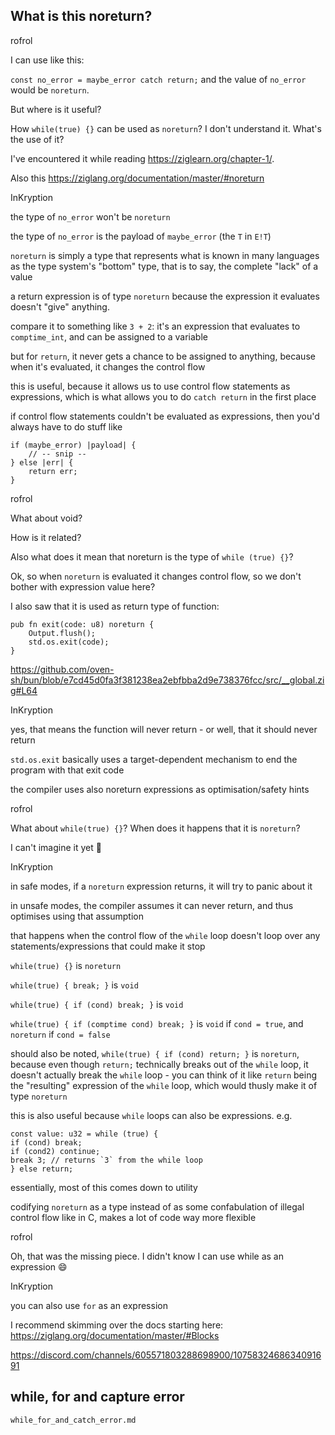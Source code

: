 ## What is this noreturn?

rofrol

I can use like this:

`const no_error = maybe_error catch return;` and the value of `no_error` would be `noreturn`.

But where is it useful?

How `while(true) {}` can be used as `noreturn`? I don't understand it. What's the use of it?

I've encountered it while reading https://ziglearn.org/chapter-1/.

Also this https://ziglang.org/documentation/master/#noreturn

InKryption

the type of `no_error` won't be `noreturn`

the type of `no_error` is the payload of `maybe_error` (the `T` in `E!T`)

`noreturn` is simply a type that represents what is known in many languages as the type system's "bottom" type, that is to say, the complete "lack" of a value

a return expression is of type `noreturn` because the expression it evaluates doesn't "give" anything.

compare it to something like `3 + 2`: it's an expression that evaluates to `comptime_int`, and can be assigned to a variable

but for `return`, it never gets a chance to be assigned to anything, because when it's evaluated, it changes the control flow

this is useful, because it allows us to use control flow statements as expressions, which is what allows you to do `catch return` in the first place

if control flow statements couldn't be evaluated as expressions, then you'd always have to do stuff like

```zig
if (maybe_error) |payload| {
    // -- snip --
} else |err| {
    return err;
}
```

rofrol

What about void?

How is it related?

Also what does it mean that noreturn is the type of `while (true) {}`?

Ok, so when `noreturn` is evaluated it changes control flow, so we don't bother with expression value here?

I also saw that it is used as return type of function:

```zig
pub fn exit(code: u8) noreturn {
    Output.flush();
    std.os.exit(code);
}
```

https://github.com/oven-sh/bun/blob/e7cd45d0fa3f381238ea2ebfbba2d9e738376fcc/src/__global.zig#L64

InKryption

yes, that means the function will never return - or well, that it should never return

`std.os.exit` basically uses a target-dependent mechanism to end the program with that exit code

the compiler uses also noreturn expressions as optimisation/safety hints

rofrol

What about `while(true) {}`? When does it happens that it is `noreturn`?

I can't imagine it yet 🙂

InKryption

in safe modes, if a `noreturn` expression returns, it will try to panic about it

in unsafe modes, the compiler assumes it can never return, and thus optimises using that assumption

that happens when the control flow of the `while` loop doesn't loop over any statements/expressions that could make it stop

`while(true) {}` is `noreturn`

`while(true) { break; }` is `void`

`while(true) { if (cond) break; }` is `void`

`while(true) { if (comptime cond) break; }` is `void` if `cond = true`, and `noreturn` if `cond = false`

should also be noted, `while(true) { if (cond) return; }` is `noreturn`, because even though `return;` technically breaks out of the `while` loop, it doesn't actually break the `while` loop - you can think of it like `return` being the "resulting" expression of the `while` loop, which would thusly make it of type `noreturn`

this is also useful because `while` loops can also be expressions. e.g.

```
const value: u32 = while (true) {
if (cond) break;
if (cond2) continue;
break 3; // returns `3` from the while loop
} else return;
```

essentially, most of this comes down to utility

codifying `noreturn` as a type instead of as some confabulation of illegal control flow like in C, makes a lot of code way more flexible

rofrol

Oh, that was the missing piece. I didn't know I can use while as an expression 😄

InKryption

you can also use `for` as an expression

I recommend skimming over the docs starting here: https://ziglang.org/documentation/master/#Blocks

https://discord.com/channels/605571803288698900/1075832468634091691

## while, for and capture error

`while_for_and_catch_error.md`
